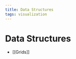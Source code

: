 ```yaml
---
title: Data Structures
tags: visualization
---
```


# Data Structures
- [[Grids]]













































